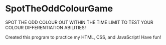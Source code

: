 # SpotTheOddColourGame

SPOT THE ODD COLOUR OUT WITHIN THE TIME LIMIT TO TEST YOUR COLOUR DIFFERENTIATION ABILITIES!

Created this program to practice my HTML, CSS, and JavaScript! Have fun!
